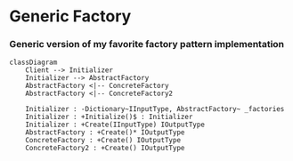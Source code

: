 # Generic Factory
### Generic version of my favorite factory pattern implementation

```mermaid
classDiagram
    Client --> Initializer
    Initializer --> AbstractFactory
    AbstractFactory <|-- ConcreteFactory
    AbstractFactory <|-- ConcreteFactory2
    
    Initializer : -Dictionary~IInputType, AbstractFactory~ _factories
    Initializer : +Initialize()$ : Initializer
    Initializer : +Create(IInputType) IOutputType
    AbstractFactory : +Create()* IOutputType
    ConcreteFactory : +Create() IOutputType
    ConcreteFactory2 : +Create() IOutputType
```
